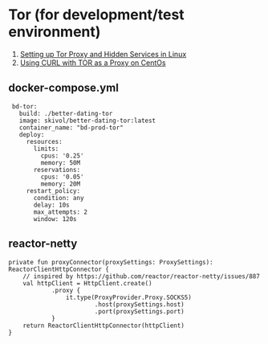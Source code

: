 # Tor (for development/test environment)
1. [Setting up Tor Proxy and Hidden Services in Linux](https://www.devdungeon.com/content/setting-tor-proxy-and-hidden-services-linux)
2. [Using CURL with TOR as a Proxy on CentOs](https://stackoverflow.com/questions/39257293/using-curl-with-tor-as-a-proxy-on-centos)

  
## docker-compose.yml
```
 bd-tor:
   build: ./better-dating-tor
   image: skivol/better-dating-tor:latest
   container_name: "bd-prod-tor"
   deploy:
     resources:
       limits:
         cpus: '0.25'
         memory: 50M
       reservations:
         cpus: '0.05'
         memory: 20M
     restart_policy:
       condition: any
       delay: 10s
       max_attempts: 2
       window: 120s
```
 
## reactor-netty
```
private fun proxyConnector(proxySettings: ProxySettings): ReactorClientHttpConnector {
    // inspired by https://github.com/reactor/reactor-netty/issues/887
    val httpClient = HttpClient.create()
            .proxy {
                it.type(ProxyProvider.Proxy.SOCKS5)
                        .host(proxySettings.host)
                        .port(proxySettings.port)
            }
    return ReactorClientHttpConnector(httpClient)
}
```
